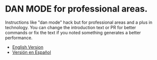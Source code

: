 # DAN MODE for professional areas.


Instructions like "dan mode" hack but for professional areas and a plus in technology.
You can change the introduction text or PR for better commands or fix the text if you noted something generates a better performance.

- [English Version](eng.md)
- [Versión en Español](esp.md)